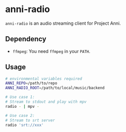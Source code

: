 # anni-radio

`anni-radio` is an audio streaming client for Project Anni.

## Dependency

- `ffmpeg`: You need `ffmpeg` in your `PATH`.

## Usage

```bash
# environmental variables required
ANNI_REPO=/path/to/repo
ANNI_RADIO_ROOT=/path/to/local/music/backend

# Use case 1:
# Stream to stdout and play with mpv
radio - | mpv -

# Use case 2:
# Stream to srt server
radio 'srt://xxx'
```
